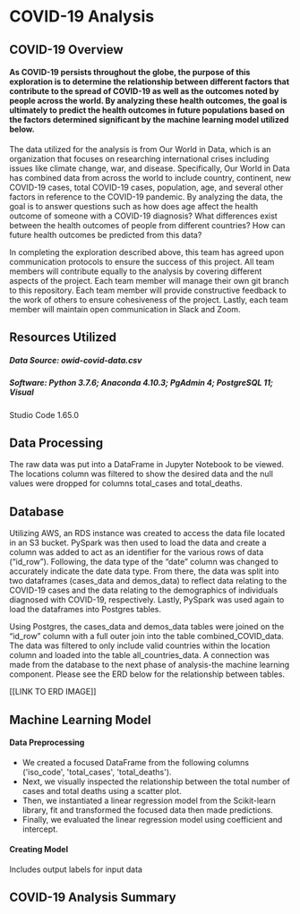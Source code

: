 # COVID-19 Analysis

## COVID-19 Overview
#### As COVID-19 persists throughout the globe, the purpose of this exploration is to determine the relationship between different factors that contribute to the spread of COVID-19 as well as the outcomes noted by people across the world. By analyzing these health outcomes, the goal is ultimately to predict the health outcomes in future populations based on the factors determined significant by the machine learning model utilized below. 

The data utilized for the analysis is from Our World in Data, which is an 
organization that focuses on researching international crises including issues 
like climate change, war, and disease. Specifically, Our World in Data has 
combined data from across the world to include country, continent, new COVID-19 
cases, total COVID-19 cases, population, age, and several other factors in 
reference to the COVID-19 pandemic. By analyzing the data, the goal is to answer 
questions such as how does age affect the health outcome of someone with a 
COVID-19 diagnosis? What differences exist between the health outcomes of people 
from different countries? How can future health outcomes be predicted from this 
data?

In completing the exploration described above, this team has agreed upon 
communication protocols to ensure the success of this project. All team members 
will contribute equally to the analysis by covering different aspects of the 
project. Each team member will manage their own git branch to this repository. 
Each team member will provide constructive feedback to the work of others to 
ensure cohesiveness of the project. Lastly, each team member will maintain open 
communication in Slack and Zoom. 


## Resources Utilized
##### Data Source: owid-covid-data.csv

##### Software: Python 3.7.6; Anaconda 4.10.3; PgAdmin 4; PostgreSQL 11; Visual 
Studio Code 1.65.0
## Data Processing
The raw data was put into a DataFrame in Jupyter Notebook to be viewed.  The 
locations column was filtered to show the desired data and the null values were 
dropped for columns total_cases and total_deaths.

## Database 
Utilizing AWS, an RDS instance was created to access the data file located in an S3 bucket. PySpark was then used to load the data and create a column was added to act as an identifier for the various rows of data (“id_row”). Following, the data type of the “date” column was changed to accurately indicate the date data type. From there, the data was split into two dataframes (cases_data and demos_data) to reflect data relating to the COVID-19 cases and the data relating to the demographics of individuals diagnosed with COVID-19, respectively. Lastly, PySpark was used again to load the dataframes into Postgres tables.

Using Postgres, the cases_data and demos_data tables were joined on the “id_row” column with a full outer join into the table combined_COVID_data. The data was filtered to only include valid countries within the location column and loaded into the table all_countries_data. A connection was made from the database to the next phase of analysis-the machine learning component. Please see the ERD below for the relationship between tables.


[[LINK TO ERD IMAGE]]


## Machine Learning Model
#### Data Preprocessing 
- We created a focused DataFrame from the following columns ('iso_code', 
'total_cases', 'total_deaths'). <br>
- Next, we visually inspected the relationship between the total number of cases 
and total deaths using a scatter plot. <br>
- Then, we instantiated a linear regression model from the Scikit-learn library, 
fit and transformed the focused data then made predictions. 
- Finally, we evaluated the linear regression model using coefficient and 
intercept. 
                                                                                  
                        

#### Creating Model
Includes output labels for input data



## COVID-19 Analysis Summary